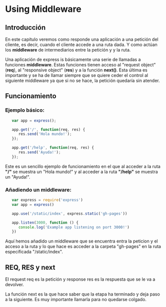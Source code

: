 # Using Middleware

## Introducción

En este capítulo veremos como responde una aplicación a una petición del cliente, es decir, cuando el cliente accede a una ruta dada. Y como actúan los **middleware** de intermediarios entre la petición y y la ruta.

Una aplicación de express is básicamente una serie de llamadas a funciones **middleware**. Estas funciones tienen acceso al "request object" (**req**), al "responsive object" (**res**) y a la función **next()**. Esta última es importante y se ha de llamar siempre que se quiere ceder el control al siguiente middleware ya que si no se hace, la petición quedaría sin atender.

## Funcionamiento

### Ejemplo básico:

```javascript
   var app = express();

   app.get('/', function(req, res) {
      res.send('Hola mundo!');
   });

   app.get('/help', function(req, res) {
      res.send('Ayuda!');
   });
```
Este es un sencillo ejemplo de funcionamiento en el que al acceder a la ruta **"/"** se muestra un "Hola mundo!" y al acceder a la ruta **"/help"** se muestra un "Ayuda!".

### Añadiendo un middleware:

```javascript
   var express = require('express')
   var app = express()

   app.use('/static/index', express.static('gh-pages'))

   app.listen(3000, function () {
      console.log('Example app listening on port 3000!')
   })
```

Aquí hemos añadido un middleware que se encuentra entra la peticion y el acceso a la ruta y lo que hace es acceder a la carpeta "gh-pages" en la ruta especificada "/static/index".

## REQ, RES y next

El request req es la petición y response res es la respuesta que se le va a devolver.

La función next es la que hace saber que la etapa ha terminado y deja paso a la siguiente. Es muy importante llamarla para no quedarse colgado.

